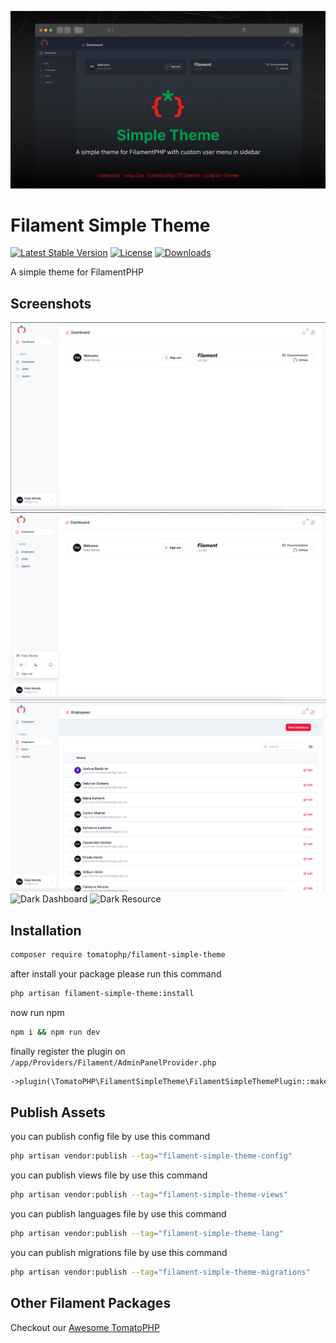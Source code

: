 ![Screenshot](https://raw.githubusercontent.com/tomatophp/filament-simple-theme/master/arts/3x1io-tomato-simple-theme.jpg)

# Filament Simple Theme

[![Latest Stable Version](https://poser.pugx.org/tomatophp/filament-simple-theme/version.svg)](https://packagist.org/packages/tomatophp/filament-simple-theme)
[![License](https://poser.pugx.org/tomatophp/filament-simple-theme/license.svg)](https://packagist.org/packages/tomatophp/filament-simple-theme)
[![Downloads](https://poser.pugx.org/tomatophp/filament-simple-theme/d/total.svg)](https://packagist.org/packages/tomatophp/filament-simple-theme)

A simple theme for FilamentPHP

## Screenshots

![Dashboard](https://raw.githubusercontent.com/tomatophp/filament-simple-theme/master/arts/dashboard.png)
![User Menu](https://raw.githubusercontent.com/tomatophp/filament-simple-theme/master/arts/user-menu.png)
![Resource](https://raw.githubusercontent.com/tomatophp/filament-simple-theme/master/arts/resource.png)
![Dark Dashboard](https://raw.githubusercontent.com/tomatophp/filament-simple-theme/master/arts/dark-dashboard.png)
![Dark Resource](https://raw.githubusercontent.com/tomatophp/filament-simple-theme/master/arts/dark-resource.png)

## Installation

```bash
composer require tomatophp/filament-simple-theme
```
after install your package please run this command

```bash
php artisan filament-simple-theme:install
```

now run npm

```bash
npm i && npm run dev
```

finally register the plugin on `/app/Providers/Filament/AdminPanelProvider.php`

```php
->plugin(\TomatoPHP\FilamentSimpleTheme\FilamentSimpleThemePlugin::make())
```

## Publish Assets

you can publish config file by use this command

```bash
php artisan vendor:publish --tag="filament-simple-theme-config"
```

you can publish views file by use this command

```bash
php artisan vendor:publish --tag="filament-simple-theme-views"
```

you can publish languages file by use this command

```bash
php artisan vendor:publish --tag="filament-simple-theme-lang"
```

you can publish migrations file by use this command

```bash
php artisan vendor:publish --tag="filament-simple-theme-migrations"
```

## Other Filament Packages

Checkout our [Awesome TomatoPHP](https://github.com/tomatophp/awesome)

